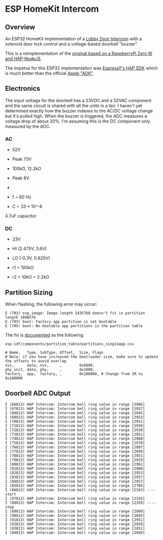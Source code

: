 # ESP HomeKit Intercom

## Overview

An ESP32 HomeKit implementation of a [Lobby Door Intercom](https://wrt.nth.io/luke/siri-controlled-1970s-intercom-door)
with a solenoid door lock control and a voltage-based doorbell "buzzer".

This is a reimplementation of the [original based on a RaspberryPi Zero W and HAP-NodeJS](https://github.com/lukehoersten/homekit-door).

The impetus for this ESP32 implementation was [Espressif's HAP SDK](https://github.com/espressif/esp-homekit-sdk) which
is much better than the official [Apple "ADK"](https://github.com/espressif/esp-apple-homekit-adk).

## Electronics

The input voltage for the doorbell has a 23VDC and a 52VAC component and the same circuit is shared with all the units
in a teir. I haven't yet determined exactly how the buzzer indexes to the AC/DC voltage change but it's pulled
high. When the buzzer is triggered, the ADC measures a voltage drop of about 20%. I'm assuming this is the DC component
only measured by the ADC.

### AC

- 52V
- Peak 73V
- 100kO, 12.2kO
- Peak 8V
-

- f = 60 Hz
- C = 33 * 10^-6

4.7uF capacitor


### DC

- 23V
- HI (2.475V, 3.6V)
- LO (-0.3V, 0.825V)

- r1 = 100kO
- r2 = 10kO + 2.2kO


## Partition Sizing

When flashing, the following error may occur:

```
E (703) esp_image: Image length 1435760 doesn't fit in partition length 1048576
E (703) boot: Factory app partition is not bootable
E (705) boot: No bootable app partitions in the partition table
```

The fix is [documented](https://github.com/micropython/micropython-esp32/issues/235) as the following:

`esp-idf/components/partition_table/partitions_singleapp.csv`
```
# Name,   Type, SubType, Offset,  Size, Flags
# Note: if you have increased the bootloader size, make sure to update the offsets to avoid overlap
nvs,      data, nvs,     ,        0x6000,
phy_init, data, phy,     ,        0x1000,
factory,  app,  factory, ,        0x180000, # Change from 1M to 0x180000
```


## Doorbell ADC Output

```I (65813) HAP Intercom: Intercom bell ring value in range [2960]
I (66813) HAP Intercom: Intercom bell ring value in range [2966]
I (67813) HAP Intercom: Intercom bell ring value in range [2957]
I (68813) HAP Intercom: Intercom bell ring value in range [2945]
I (69813) HAP Intercom: Intercom bell ring value in range [2953]
I (70813) HAP Intercom: Intercom bell ring value in range [2951]
I (71813) HAP Intercom: Intercom bell ring value in range [2959]
I (72813) HAP Intercom: Intercom bell ring value in range [2930]
I (73813) HAP Intercom: Intercom bell ring value in range [2951]
I (74813) HAP Intercom: Intercom bell ring value in range [2960]
I (75813) HAP Intercom: Intercom bell ring value in range [2978]
I (76813) HAP Intercom: Intercom bell ring value in range [2987]
I (77813) HAP Intercom: Intercom bell ring value in range [2949]
I (78813) HAP Intercom: Intercom bell ring value in range [2951]
I (79813) HAP Intercom: Intercom bell ring value in range [2929]
I (80813) HAP Intercom: Intercom bell ring value in range [2961]
I (81813) HAP Intercom: Intercom bell ring value in range [2960]
I (82813) HAP Intercom: Intercom bell ring value in range [2953]
I (83813) HAP Intercom: Intercom bell ring value in range [2957]
I (84813) HAP Intercom: Intercom bell ring value in range [2957]
I (85813) HAP Intercom: Intercom bell ring value in range [2705]
I (86813) HAP Intercom: Intercom bell ring value in range [2343] ---- start
I (87813) HAP Intercom: Intercom bell ring value in range [2343]
I (88813) HAP Intercom: Intercom bell ring value in range [2359] ---- stop
I (89813) HAP Intercom: Intercom bell ring value in range [2909]
I (90813) HAP Intercom: Intercom bell ring value in range [3045]
I (91813) HAP Intercom: Intercom bell ring value in range [2951]
I (92813) HAP Intercom: Intercom bell ring value in range [2959]
I (93813) HAP Intercom: Intercom bell ring value in range [2951]
I (94813) HAP Intercom: Intercom bell ring value in range [2949]
```
